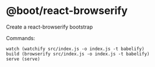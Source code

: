 # @boot/react-browserify

Create a react-browserify bootstrap

Commands:

```
watch (watchify src/index.js -o index.js -t babelify)
build (browserify src/index.js -o index.js -t babelify)
serve (serve)
```
